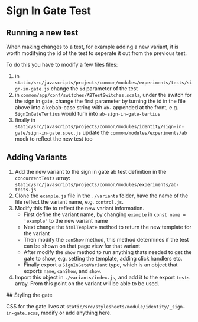 # Sign In Gate Test
## Running a new test
When making changes to a test, for example adding a new variant, it is worth modifying the id of the test to seperate it out from the previous test.

To do this you have to modify a few files files:
1. in `static/src/javascripts/projects/common/modules/experiments/tests/sign-in-gate.js` change the `id` parameter of the test
2. in `common/app/conf/switches/ABTestSwitches.scala`, under the switch for the sign in gate, change the first parameter by turning the id in the file above into a kebab-case string with `ab-` appended at the front, e.g. `SignInGateTertius` would turn into `ab-sign-in-gate-tertius`
3. finally in `static/src/javascripts/projects/common/modules/identity/sign-in-gate/sign-in-gate.spec.js` update the `common/modules/experiments/ab` mock to reflect the new test too

## Adding Variants

1. Add the new variant to the sign in gate ab test definition in the `concurrentTests` array: `static/src/javascripts/projects/common/modules/experiments/ab-tests.js`
2. Clone the `example.js` file in the `./variants` folder, have the name of the file reflect the variant name, e.g. `control.js`.
3. Modify this file to reflect the new variant information.
    - First define the variant name, by changing `example` in `const name = 'example'` to the new variant name
    - Next change the `htmlTemplate` method to return the new template for the variant
    - Then modify the `canShow` method, this method determines if the test can be shown on that page view for that variant
    - After modify the `show` method to run anything thats needed to get the gate to show, e.g. setting the template, adding click handlers etc.
    - Finally export a `SignInGateVariant` type, which is an object that exports `name`, `canShow`, and `show`.
4. Import this object in `./variants/index.js`, and add it to the export `tests` array. From this point on the variant will be able to be used.

## Styling the gate

CSS for the gate lives at `static/src/stylesheets/module/identity/_sign-in-gate.scss`, modify or add anything here.
